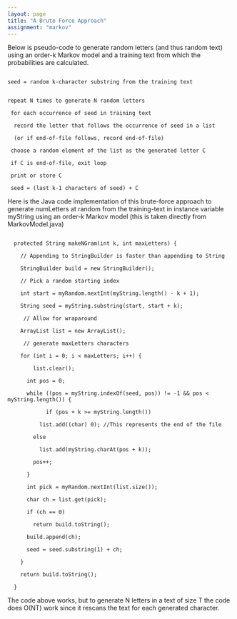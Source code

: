 ```yaml
---
layout: page
title: "A Brute Force Approach"
assignment: "markov"
---
```


Below is pseudo-code to generate random letters (and thus random text) using an order-k Markov model and a training text from which the probabilities are calculated. 

<code>
seed = random k-character substring from the training text<br> <br>
repeat N times to generate N random letters<br> 
&nbsp;for each occurrence of seed in training text<br> 
&nbsp;&nbsp;record the letter that follows the occurrence of seed in a list <br>
&nbsp;&nbsp;(or if end-of-file follows, record end-of-file)<br> 
&nbsp;choose a random element of the list as the generated letter C<br>
&nbsp;if C is end-of-file, exit loop<br> 
&nbsp;print or store C<br> 
&nbsp;seed = (last k-1 characters of seed) + C</code>

Here is the Java code implementation of this brute-force approach to generate numLetters at random from the training-text in instance variable myString using an order-k Markov model (this is taken directly from MarkovModel.java)

<code>
&nbsp;&nbsp;protected String makeNGram(int k, int maxLetters) {<br>
&nbsp;&nbsp;&nbsp;&nbsp;// Appending to StringBuilder is faster than appending to String<br>
&nbsp;&nbsp;&nbsp;&nbsp;StringBuilder build = new StringBuilder();<br>
&nbsp;&nbsp;&nbsp;&nbsp;// Pick a random starting index<br>
&nbsp;&nbsp;&nbsp;&nbsp;int start = myRandom.nextInt(myString.length() - k + 1);<br>
&nbsp;&nbsp;&nbsp;&nbsp;String seed = myString.substring(start, start + k);<br>
&nbsp;&nbsp;&nbsp;&nbsp; // Allow for wraparound   <br>
&nbsp;&nbsp;&nbsp;&nbsp;ArrayList<Character> list = new ArrayList<Character>();<br>
&nbsp;&nbsp;&nbsp;&nbsp; // generate maxLetters characters<br>
&nbsp;&nbsp;&nbsp;&nbsp;for (int i = 0; i < maxLetters; i++) {<br>
&nbsp;&nbsp;&nbsp;&nbsp;&nbsp;&nbsp;&nbsp;&nbsp;list.clear();<br>
&nbsp;&nbsp;&nbsp;&nbsp;&nbsp;&nbsp;int pos = 0;<br>
&nbsp;&nbsp;&nbsp;&nbsp;&nbsp;&nbsp;while ((pos = myString.indexOf(seed, pos)) != -1 && pos < myString.length()) {<br>
&nbsp;&nbsp;&nbsp;&nbsp;&nbsp;&nbsp;&nbsp;&nbsp;	if (pos + k >= myString.length())<br>
&nbsp;&nbsp;&nbsp;&nbsp;&nbsp;&nbsp;&nbsp;&nbsp;&nbsp;&nbsp;list.add((char) 0); //This represents the end of the file<br>
&nbsp;&nbsp;&nbsp;&nbsp;&nbsp;&nbsp;&nbsp;&nbsp;else<br>
&nbsp;&nbsp;&nbsp;&nbsp;&nbsp;&nbsp;&nbsp;&nbsp;&nbsp;&nbsp;list.add(myString.charAt(pos + k));<br>
&nbsp;&nbsp;&nbsp;&nbsp;&nbsp;&nbsp;&nbsp;&nbsp;pos++;<br>
&nbsp;&nbsp;&nbsp;&nbsp;&nbsp;&nbsp;}<br>
&nbsp;&nbsp;&nbsp;&nbsp;&nbsp;&nbsp;int pick = myRandom.nextInt(list.size());<br>
&nbsp;&nbsp;&nbsp;&nbsp;&nbsp;&nbsp;char ch = list.get(pick);<br>
&nbsp;&nbsp;&nbsp;&nbsp;&nbsp;&nbsp;if (ch == 0)<br>
&nbsp;&nbsp;&nbsp;&nbsp;&nbsp;&nbsp;&nbsp;&nbsp;return build.toString();<br>
&nbsp;&nbsp;&nbsp;&nbsp;&nbsp;&nbsp;build.append(ch);<br>
&nbsp;&nbsp;&nbsp;&nbsp;&nbsp;&nbsp;seed = seed.substring(1) + ch;<br>
&nbsp;&nbsp;&nbsp;&nbsp;}<br>
&nbsp;&nbsp;&nbsp;&nbsp;return build.toString();<br>
&nbsp;&nbsp;}
</code>

The code above works, but to generate N letters in a text of size T the code does O(NT) work since it rescans the text for each generated character. 